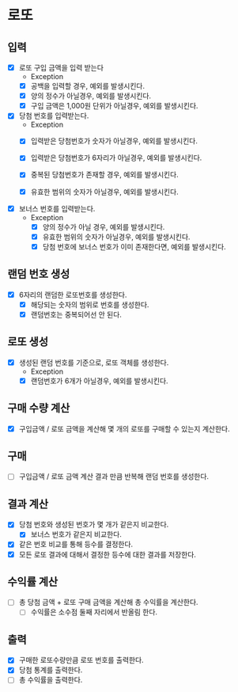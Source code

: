 # 로또

## 입력
- [x] 로또 구입 금액을 입력 받는다
  - Exception 
  - [x] 공백을 입력할 경우, 예외를 발생시킨다.
  - [x] 양의 정수가 아닐경우, 예외를 발생시킨다.
  - [x] 구입 금액은 1,000원 단위가 아닐경우, 예외를 발생시킨다.
  
- [x] 당첨 번호를 입력받는다. 
  - Exception
  - [x] 입력받은 당첨번호가 숫자가 아닐경우, 예외를 발생시킨다.
  - [x] 입력받은 당첨번호가 6자리가 아닐경우, 예외를 발생시킨다.
  - [x] 중복된 당첨번호가 존재할 경우, 예외를 발생시킨다.
  - [x] 유효한 범위의 숫자가 아닐경우, 예외를 발생시킨다.


- [x] 보너스 번호를 입력받는다.
  - Exception
    - [x] 양의 정수가 아닐 경우, 예외를 발생시킨다.
    - [x] 유효한 범위의 숫자가 아닐경우, 예외를 발생시킨다.
    - [x] 당첨 번호에 보너스 번호가 이미 존재한다면, 예외를 발생시킨다.

## 랜덤 번호 생성
- [x] 6자리의 랜덤한 로또번호를 생성한다.
  - [x] 해당되는 숫자의 범위로 번호를 생성한다.
  - [x] 랜덤번호는 중복되어선 안 된다.

## 로또 생성
- [x] 생성된 랜덤 번호를 기준으로, 로또 객체를 생성한다.
  - Exception
  - [x] 랜덤번호가 6개가 아닐경우, 예외를 발생시킨다.

## 구매 수량 계산
- [x] 구입금액 / 로또 금액을 계산해 몇 개의 로또를 구매할 수 있는지 계산한다. 

## 구매
- [ ] 구입금액 / 로또 금액 계산 결과 만큼 반복해 랜덤 번호를 생성한다.

## 결과 계산
- [x] 당첨 번호와 생성된 번호가 몇 개가 같은지 비교한다.
  - [x] 보너스 번호가 같은지 비교한다.
- [x] 같은 번호 비교를 통해 등수를 결정한다.
- [x] 모든 로또 결과에 대해서 결정한 등수에 대한 결과를 저장한다.

## 수익률 계산
- [ ] 총 당첨 금액 + 로또 구매 금액을 계산해 총 수익률을 계산한다.
  - [ ] 수익률은 소수점 둘째 자리에서 반올림 한다.

## 출력
- [x] 구매한 로또수량만큼 로또 번호를 출력한다.
- [x] 당첨 통계를 출력한다.
- [ ] 총 수익률을 출력한다.